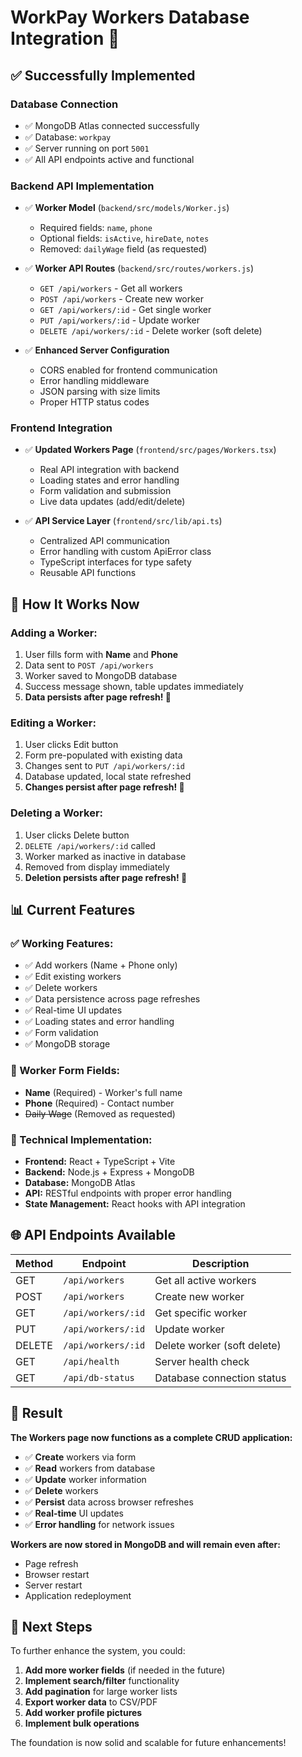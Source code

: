 # WorkPay Workers Database Integration 🎉

## ✅ **Successfully Implemented**

### **Database Connection**
- ✅ MongoDB Atlas connected successfully 
- ✅ Database: `workpay`
- ✅ Server running on port `5001`
- ✅ All API endpoints active and functional

### **Backend API Implementation**
- ✅ **Worker Model** (`backend/src/models/Worker.js`)
  - Required fields: `name`, `phone`
  - Optional fields: `isActive`, `hireDate`, `notes`
  - Removed: `dailyWage` field (as requested)

- ✅ **Worker API Routes** (`backend/src/routes/workers.js`)
  - `GET /api/workers` - Get all workers
  - `POST /api/workers` - Create new worker
  - `GET /api/workers/:id` - Get single worker
  - `PUT /api/workers/:id` - Update worker
  - `DELETE /api/workers/:id` - Delete worker (soft delete)

- ✅ **Enhanced Server Configuration**
  - CORS enabled for frontend communication
  - Error handling middleware
  - JSON parsing with size limits
  - Proper HTTP status codes

### **Frontend Integration**
- ✅ **Updated Workers Page** (`frontend/src/pages/Workers.tsx`)
  - Real API integration with backend
  - Loading states and error handling
  - Form validation and submission
  - Live data updates (add/edit/delete)

- ✅ **API Service Layer** (`frontend/src/lib/api.ts`)
  - Centralized API communication
  - Error handling with custom ApiError class
  - TypeScript interfaces for type safety
  - Reusable API functions

## 🚀 **How It Works Now**

### **Adding a Worker:**
1. User fills form with **Name** and **Phone** 
2. Data sent to `POST /api/workers`
3. Worker saved to MongoDB database
4. Success message shown, table updates immediately
5. **Data persists after page refresh! 🎯**

### **Editing a Worker:**
1. User clicks Edit button
2. Form pre-populated with existing data
3. Changes sent to `PUT /api/workers/:id`
4. Database updated, local state refreshed
5. **Changes persist after page refresh! 🎯**

### **Deleting a Worker:**
1. User clicks Delete button
2. `DELETE /api/workers/:id` called
3. Worker marked as inactive in database
4. Removed from display immediately
5. **Deletion persists after page refresh! 🎯**

## 📊 **Current Features**

### **✅ Working Features:**
- ✅ Add workers (Name + Phone only)
- ✅ Edit existing workers  
- ✅ Delete workers
- ✅ Data persistence across page refreshes
- ✅ Real-time UI updates
- ✅ Loading states and error handling
- ✅ Form validation
- ✅ MongoDB storage

### **📝 Worker Form Fields:**
- **Name** (Required) - Worker's full name
- **Phone** (Required) - Contact number
- ~~Daily Wage~~ (Removed as requested)

### **🔧 Technical Implementation:**
- **Frontend:** React + TypeScript + Vite
- **Backend:** Node.js + Express + MongoDB
- **Database:** MongoDB Atlas
- **API:** RESTful endpoints with proper error handling
- **State Management:** React hooks with API integration

## 🌐 **API Endpoints Available**

| Method | Endpoint | Description |
|--------|----------|-------------|
| GET | `/api/workers` | Get all active workers |
| POST | `/api/workers` | Create new worker |
| GET | `/api/workers/:id` | Get specific worker |
| PUT | `/api/workers/:id` | Update worker |
| DELETE | `/api/workers/:id` | Delete worker (soft delete) |
| GET | `/api/health` | Server health check |
| GET | `/api/db-status` | Database connection status |

## 🎯 **Result**

**The Workers page now functions as a complete CRUD application:**
- ✅ **Create** workers via form
- ✅ **Read** workers from database  
- ✅ **Update** worker information
- ✅ **Delete** workers
- ✅ **Persist** data across browser refreshes
- ✅ **Real-time** UI updates
- ✅ **Error handling** for network issues

**Workers are now stored in MongoDB and will remain even after:**
- Page refresh
- Browser restart  
- Server restart
- Application redeployment

## 🚀 **Next Steps**

To further enhance the system, you could:

1. **Add more worker fields** (if needed in the future)
2. **Implement search/filter** functionality
3. **Add pagination** for large worker lists
4. **Export worker data** to CSV/PDF
5. **Add worker profile pictures**
6. **Implement bulk operations**

The foundation is now solid and scalable for future enhancements!